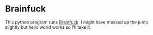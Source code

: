 # Brainfuck
This python program runs [Brainfuck](https://en.wikipedia.org/wiki/Brainfuck). I might have messed up the jump slightly but hello world works so I'll take it.